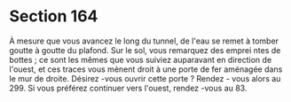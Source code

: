# Section 164

À mesure que vous avancez le long du tunnel, de l'eau se remet à tomber goutte à goutte
du plafond. Sur le sol, vous remarquez des emprei ntes de bottes  ; ce sont les mêmes que
vous suiviez auparavant en direction de l'ouest, et ces traces vous mènent droit à une
porte de fer aménagée dans le mur de droite. Désirez -vous ouvrir cette porte  ? Rendez -
vous alors au 299. Si vous préférez continuer vers l'ouest, rendez -vous au 83.